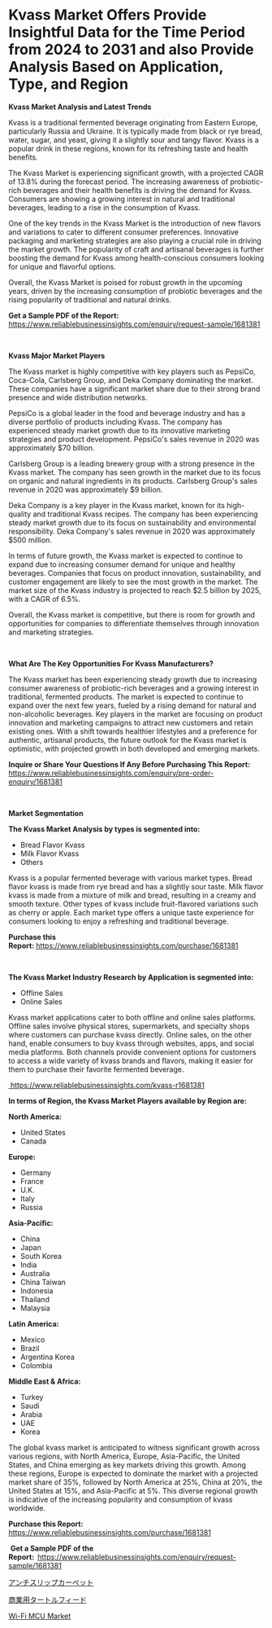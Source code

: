 <p><h1>Kvass Market Offers Provide Insightful Data for the Time Period from 2024 to 2031 and also Provide Analysis Based on Application, Type, and Region</h1></p><p><strong>Kvass Market Analysis and Latest Trends</strong></p>
<p><p>Kvass is a traditional fermented beverage originating from Eastern Europe, particularly Russia and Ukraine. It is typically made from black or rye bread, water, sugar, and yeast, giving it a slightly sour and tangy flavor. Kvass is a popular drink in these regions, known for its refreshing taste and health benefits.</p><p>The Kvass Market is experiencing significant growth, with a projected CAGR of 13.8% during the forecast period. The increasing awareness of probiotic-rich beverages and their health benefits is driving the demand for Kvass. Consumers are showing a growing interest in natural and traditional beverages, leading to a rise in the consumption of Kvass.</p><p>One of the key trends in the Kvass Market is the introduction of new flavors and variations to cater to different consumer preferences. Innovative packaging and marketing strategies are also playing a crucial role in driving the market growth. The popularity of craft and artisanal beverages is further boosting the demand for Kvass among health-conscious consumers looking for unique and flavorful options.</p><p>Overall, the Kvass Market is poised for robust growth in the upcoming years, driven by the increasing consumption of probiotic beverages and the rising popularity of traditional and natural drinks.</p></p>
<p><strong>Get a Sample PDF of the Report:&nbsp;</strong> <a href="https://www.reliablebusinessinsights.com/enquiry/request-sample/1681381">https://www.reliablebusinessinsights.com/enquiry/request-sample/1681381</a></p>
<p>&nbsp;</p>
<p><strong>Kvass Major Market Players</strong></p>
<p><p>The Kvass market is highly competitive with key players such as PepsiCo, Coca-Cola, Carlsberg Group, and Deka Company dominating the market. These companies have a significant market share due to their strong brand presence and wide distribution networks. </p><p>PepsiCo is a global leader in the food and beverage industry and has a diverse portfolio of products including Kvass. The company has experienced steady market growth due to its innovative marketing strategies and product development. PepsiCo's sales revenue in 2020 was approximately $70 billion.</p><p>Carlsberg Group is a leading brewery group with a strong presence in the Kvass market. The company has seen growth in the market due to its focus on organic and natural ingredients in its products. Carlsberg Group's sales revenue in 2020 was approximately $9 billion.</p><p>Deka Company is a key player in the Kvass market, known for its high-quality and traditional Kvass recipes. The company has been experiencing steady market growth due to its focus on sustainability and environmental responsibility. Deka Company's sales revenue in 2020 was approximately $500 million.</p><p>In terms of future growth, the Kvass market is expected to continue to expand due to increasing consumer demand for unique and healthy beverages. Companies that focus on product innovation, sustainability, and customer engagement are likely to see the most growth in the market. The market size of the Kvass industry is projected to reach $2.5 billion by 2025, with a CAGR of 6.5%.</p><p>Overall, the Kvass market is competitive, but there is room for growth and opportunities for companies to differentiate themselves through innovation and marketing strategies.</p></p>
<p>&nbsp;</p>
<p><strong>What Are The Key Opportunities For Kvass Manufacturers?</strong></p>
<p><p>The Kvass market has been experiencing steady growth due to increasing consumer awareness of probiotic-rich beverages and a growing interest in traditional, fermented products. The market is expected to continue to expand over the next few years, fueled by a rising demand for natural and non-alcoholic beverages. Key players in the market are focusing on product innovation and marketing campaigns to attract new customers and retain existing ones. With a shift towards healthier lifestyles and a preference for authentic, artisanal products, the future outlook for the Kvass market is optimistic, with projected growth in both developed and emerging markets.</p></p>
<p><strong>Inquire or Share Your Questions If Any Before Purchasing This Report:</strong> <a href="https://www.reliablebusinessinsights.com/enquiry/pre-order-enquiry/1681381">https://www.reliablebusinessinsights.com/enquiry/pre-order-enquiry/1681381</a></p>
<p>&nbsp;</p>
<p><strong>Market Segmentation</strong></p>
<p><strong>The Kvass Market Analysis by types is segmented into:</strong></p>
<p><ul><li>Bread Flavor Kvass</li><li>Milk Flavor Kvass</li><li>Others</li></ul></p>
<p><p>Kvass is a popular fermented beverage with various market types. Bread flavor kvass is made from rye bread and has a slightly sour taste. Milk flavor kvass is made from a mixture of milk and bread, resulting in a creamy and smooth texture. Other types of kvass include fruit-flavored variations such as cherry or apple. Each market type offers a unique taste experience for consumers looking to enjoy a refreshing and traditional beverage.</p></p>
<p><strong>Purchase this Report:&nbsp;</strong><a href="https://www.reliablebusinessinsights.com/purchase/1681381">https://www.reliablebusinessinsights.com/purchase/1681381</a></p>
<p>&nbsp;</p>
<p><strong>The Kvass Market Industry Research by Application is segmented into:</strong></p>
<p><ul><li>Offline Sales</li><li>Online Sales</li></ul></p>
<p><p>Kvass market applications cater to both offline and online sales platforms. Offline sales involve physical stores, supermarkets, and specialty shops where customers can purchase kvass directly. Online sales, on the other hand, enable consumers to buy kvass through websites, apps, and social media platforms. Both channels provide convenient options for customers to access a wide variety of kvass brands and flavors, making it easier for them to purchase their favorite fermented beverage.</p></p>
<p><a href="https://www.reliablebusinessinsights.com/kvass-r1681381">&nbsp;https://www.reliablebusinessinsights.com/kvass-r1681381</a></p>
<p><strong>In terms of Region, the Kvass Market Players available by Region are:</strong></p>
<p>
    <p> <strong> North America: </strong>
        <ul>
            <li>United States</li>
            <li>Canada</li>
        </ul>
        </p> 
    <p> <strong> Europe: </strong>
        <ul>
            <li>Germany</li>
            <li>France</li>
            <li>U.K.</li>
            <li>Italy</li>
            <li>Russia</li>
        </ul>
        </p> 
    <p> <strong> Asia-Pacific: </strong>
        <ul>
            <li>China</li>
            <li>Japan</li>
            <li>South Korea</li>
            <li>India</li>
            <li>Australia</li>
            <li>China Taiwan</li>
            <li>Indonesia</li>
            <li>Thailand</li>
            <li>Malaysia</li>
        </ul>
        </p> 
    <p> <strong> Latin America: </strong>
        <ul>
            <li>Mexico</li>
            <li>Brazil</li>
            <li>Argentina Korea</li>
            <li>Colombia</li>
        </ul>
        </p> 
    <p> <strong> Middle East & Africa: </strong>
        <ul>
            <li>Turkey</li>
            <li>Saudi</li>
            <li>Arabia</li>
            <li>UAE</li>
            <li>Korea</li>
        </ul>
    </p>
    </p>
<p><p>The global kvass market is anticipated to witness significant growth across various regions, with North America, Europe, Asia-Pacific, the United States, and China emerging as key markets driving this growth. Among these regions, Europe is expected to dominate the market with a projected market share of 35%, followed by North America at 25%, China at 20%, the United States at 15%, and Asia-Pacific at 5%. This diverse regional growth is indicative of the increasing popularity and consumption of kvass worldwide.</p></p>
<p><strong>Purchase this Report: </strong><a href="https://www.reliablebusinessinsights.com/purchase/1681381">https://www.reliablebusinessinsights.com/purchase/1681381</a></p>
<p>&nbsp;<strong>Get a Sample PDF of the Report:&nbsp;&nbsp;</strong><a href="https://www.reliablebusinessinsights.com/enquiry/request-sample/1681381">https://www.reliablebusinessinsights.com/enquiry/request-sample/1681381</a></p>
<p><strong></strong></p>
<p><p><a href="https://github.com/Andrewones2023/Market-Research-Report-List-1/blob/main/3022928150364.md">アンチスリップカーペット</a></p><p><a href="https://github.com/ChloeConn27/Market-Research-Report-List-1/blob/main/4974433150365.md">商業用タートルフィード</a></p><p><a href="https://github.com/cheribeninsig/Market-Research-Report-List-1/blob/main/wi-fi-mcu-market.md">Wi-Fi MCU Market</a></p></p>